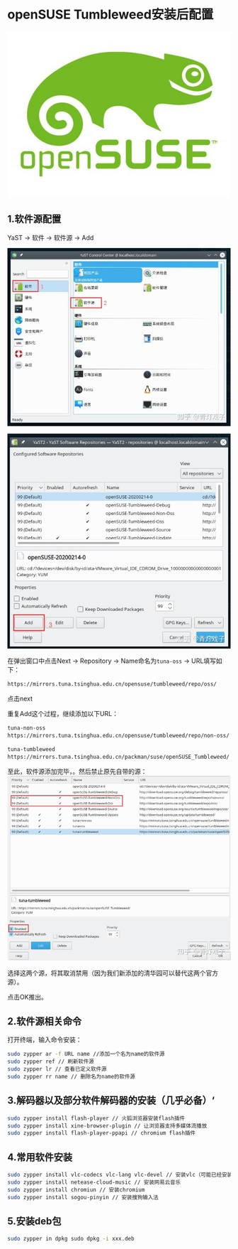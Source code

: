 # openSUSE Tumbleweed安装后配置

![](imgs/opensuse1.jpg)

## 1.软件源配置
YaST → 软件 → 软件源 → Add

![](imgs/opensuse2.jpg)

![](imgs/opensuse3.jpg)

在弹出窗口中点击Next → Repository → Name命名为`tuna-oss` → URL填写如下：
```txt
https://mirrors.tuna.tsinghua.edu.cn/opensuse/tumbleweed/repo/oss/
```

点击next

重复Add这个过程，继续添加以下URL：
```txt
tuna-non-oss
https://mirrors.tuna.tsinghua.edu.cn/opensuse/tumbleweed/repo/non-oss/
```

```txt
tuna-tumbleweed
https://mirrors.tuna.tsinghua.edu.cn/packman/suse/openSUSE_Tumbleweed/
```

至此，软件源添加完毕，。然后禁止原先自带的源：
![](imgs/opensuse4.jpg)

选择这两个源，将其取消禁用（因为我们新添加的清华园可以替代这两个官方源）。

点击OK推出。

## 2.软件源相关命令
打开终端，输入命令安装：
```bash
sudo zypper ar -f URL name //添加一个名为name的软件源
sudo zypper ref // 刷新软件源
sudo zypper lr // 查看已定义软件源
sudo zypper rr name // 删除名为name的软件源
```

## 3.解码器以及部分软件解码器的安装（几乎必备）‘
```bash
sudo zypper install flash-player // 火狐浏览器安装flash插件
sudo zypper install xine-browser-plugin // 让浏览器支持多媒体流播放
sudo zypper install flash-player-ppapi // chromium flash插件
```

## 4.常用软件安装
```bash
sudo zypper install vlc-codecs vlc-lang vlc-devel // 安装vlc（可能已经安装）
sudo zypper install netease-cloud-music // 安装网易云音乐
sudo zypper install chromiun // 安装chromium
sudo zypper install sogou-pinyin // 安装搜狗输入法
```

## 5.安装deb包
```bash
sudo zypper in dpkg sudo dpkg -i xxx.deb
```
